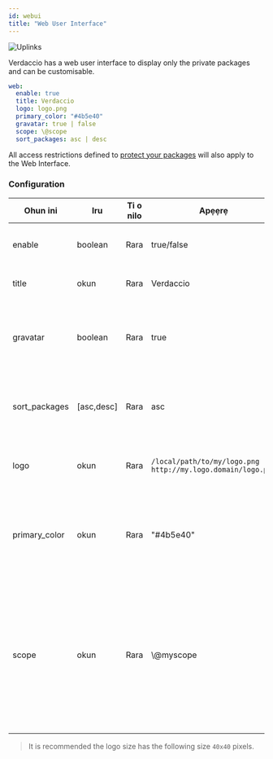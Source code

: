 ```yaml
---
id: webui
title: "Web User Interface"
---
```


![Uplinks](https://user-images.githubusercontent.com/558752/52916111-fa4ba980-32db-11e9-8a64-f4e06eb920b3.png)

Verdaccio has a web user interface to display only the private packages and can be customisable.

```yaml
web:
  enable: true
  title: Verdaccio
  logo: logo.png
  primary_color: "#4b5e40"
  gravatar: true | false
  scope: \@scope
  sort_packages: asc | desc
```

All access restrictions defined to [protect your packages](protect-your-dependencies.md) will also apply to the Web Interface.

### Configuration

| Ohun ini      | Iru        | Ti o nilo | Apẹẹrẹ                                                        | Atilẹyin   | Apejuwe                                                                                                                                              |
| ------------- | ---------- | --------- | ------------------------------------------------------------- | ---------- | ---------------------------------------------------------------------------------------------------------------------------------------------------- |
| enable        | boolean    | Rara      | true/false                                                    | gbogbo     | allow to display the web interface                                                                                                                   |
| title         | okun       | Rara      | Verdaccio                                                     | gbogbo     | HTML head title description                                                                                                                          |
| gravatar      | boolean    | Rara      | true                                                          | `>v4`   | Gravatars will be generated under the hood if this property is enabled                                                                               |
| sort_packages | [asc,desc] | Rara      | asc                                                           | `>v4`   | By default private packages are sorted by ascending                                                                                                  |
| logo          | okun       | Rara      | `/local/path/to/my/logo.png` `http://my.logo.domain/logo.png` | gbogbo     | a URI where logo is located (header logo)                                                                                                            |
| primary_color | okun       | Rara      | "#4b5e40"                                                     | `>4`    | The primary color to use throughout the UI (header, etc)                                                                                             |
| scope         | okun       | Rara      | \\@myscope                                                  | `>v3.x` | If you're using this registry for a specific module scope, specify that scope to set it in the webui instructions header (note: escape @ with \\@) |

> It is recommended the logo size has the following size `40x40` pixels.